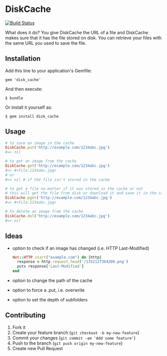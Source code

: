 # DiskCache

[![Build Status](https://secure.travis-ci.org/propertybase/disk_cache.png)](https://travis-ci.org/propertybase/disk_cache)

What does it do? You give DiskCache the URL of a file and DiskCache makes sure
that it has the file stored on disk. You can retrieve your files with the same
URL you used to save the file.

## Installation

Add this line to your application's Gemfile:

    gem 'disk_cache'

And then execute:

    $ bundle

Or install it yourself as:

    $ gem install disk_cache

## Usage

```ruby
# to save an image in the cache
DiskCache.put('http://example.com/1234abc.jpg')
#=> nil

# to get an image from the cache
DiskCache.get('http://example.com/1234abc.jpg')
#=> #<File:1234abc.jpg>
# or
#=> nil # if the file isn't stored in the cache

# to get a file no matter if it was stored in the cache or not
# this will get the file from disk or download it and save it in the cache
DiskCache.pget('http://example.com/1234abc.jpg')
#=> #<File:1234abc.jpg>

# to delete an image from the cache
DiskCache.del('http://example.com/1234abc.jpg')
#=> nil
```


## Ideas

- option to check if an image has changed (i.e. HTTP Last-Modified)

  ```ruby
  Net::HTTP.start("example.com") do |http|
    response = http.request_head('/1352127364208.png')
    puts response['Last-Modified']
  end
  ```

- option to change the path of the cache

- option to force a .put, i.e. overwrite

- option to set the depth of subfolders


## Contributing

1. Fork it
2. Create your feature branch (`git checkout -b my-new-feature`)
3. Commit your changes (`git commit -am 'Add some feature'`)
4. Push to the branch (`git push origin my-new-feature`)
5. Create new Pull Request
